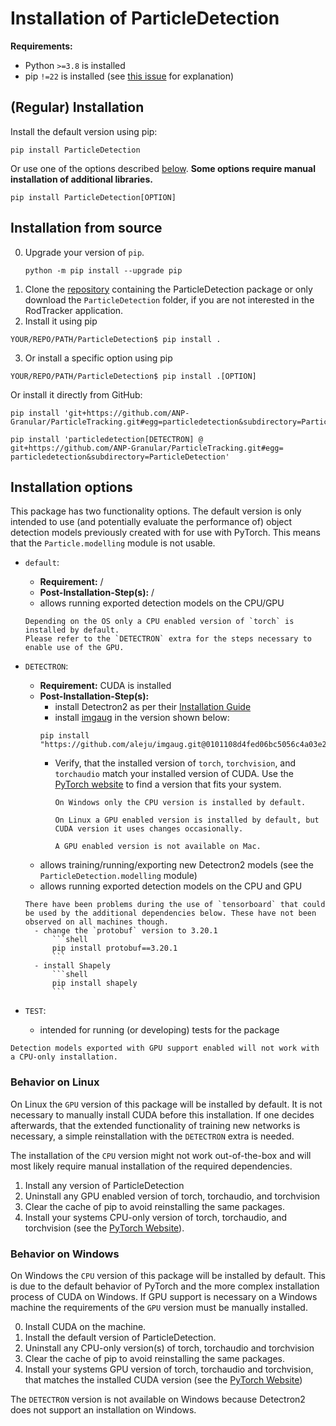 # Installation of ParticleDetection

**Requirements:**
- Python `>=3.8` is installed
- pip `!=22` is installed (see [this issue](https://github.com/pypa/pip/issues/10851) for explanation)

## (Regular) Installation
Install the default version using pip:
```shell
pip install ParticleDetection
```
Or use one of the options described [below](#installation-options). **Some options require manual installation of additional libraries.**
```shell
pip install ParticleDetection[OPTION]
```

## Installation from source
0. Upgrade your version of `pip`.
   ```shell
   python -m pip install --upgrade pip
   ```
1. Clone the [repository](https://github.com/ANP-Granular/ParticleTracking) containing the ParticleDetection package or only download the `ParticleDetection` folder, if you are not interested in the RodTracker application.
2. Install it using pip
  ```shell
  YOUR/REPO/PATH/ParticleDetection$ pip install .
  ```
3. Or install a specific option using pip
  ```shell
  YOUR/REPO/PATH/ParticleDetection$ pip install .[OPTION]
  ```

Or install it directly from GitHub:
```shell
pip install 'git+https://github.com/ANP-Granular/ParticleTracking.git#egg=particledetection&subdirectory=ParticleDetection'
```
```shell
pip install 'particledetection[DETECTRON] @ git+https://github.com/ANP-Granular/ParticleTracking.git#egg=
particledetection&subdirectory=ParticleDetection'
```

## Installation options
This package has two functionality options. The default version is only intended to use (and potentially evaluate the performance of) object detection models previously created with for use with PyTorch. This means that the `Particle.modelling` module is not usable.

- `default`:
  - **Requirement:** /
  - **Post-Installation-Step(s):** /
  - allows running exported detection models on the CPU/GPU
  ```{Note}
  Depending on the OS only a CPU enabled version of `torch` is installed by default.
  Please refer to the `DETECTRON` extra for the steps necessary to enable use of the GPU.
  ```

- `DETECTRON`:
  - **Requirement:** CUDA is installed
  - **Post-Installation-Step(s):**
    - install Detectron2 as per their [Installation Guide](https://detectron2.readthedocs.io/en/latest/tutorials/install.html)
    - install [imgaug](https://imgaug.readthedocs.io/en/latest/) in the version shown below:
    ```shell
    pip install "https://github.com/aleju/imgaug.git@0101108d4fed06bc5056c4a03e2bcb0216dac326"
    ```
    - Verify, that the installed version of `torch`, `torchvision`, and `torchaudio` match your installed version of CUDA. Use the [PyTorch website](https://pytorch.org/get-started/locally/) to find a version that fits your system.
      ```{Hint}
      On Windows only the CPU version is installed by default.

      On Linux a GPU enabled version is installed by default, but CUDA version it uses changes occasionally.

      A GPU enabled version is not available on Mac.
      ```
  - allows training/running/exporting new Detectron2 models (see the `ParticleDetection.modelling` module)
  - allows running exported detection models on the CPU and GPU
  ```{Admonition} Troubleshooting
  There have been problems during the use of `tensorboard` that could be used by the additional dependencies below. These have not been observed on all machines though.
    - change the `protobuf` version to 3.20.1
        ```shell
        pip install protobuf==3.20.1
        ```
    - install Shapely
        ```shell
        pip install shapely
        ```
  ```
- `TEST`:
  - intended for running (or developing) tests for the package

```{Warning}
Detection models exported with GPU support enabled will not work with a CPU-only installation.
```

### Behavior on Linux

On Linux the `GPU` version of this package will be installed by default. It is not necessary to manually install CUDA before this installation.
If one decides afterwards, that the extended functionality of training new networks is necessary, a simple reinstallation with the `DETECTRON` extra is needed.

The installation of the `CPU` version might not work out-of-the-box and will most likely require manual installation of the required dependencies.
1. Install any version of ParticleDetection
2. Uninstall any GPU enabled version of torch, torchaudio, and torchvision
3. Clear the cache of pip to avoid reinstalling the same packages.
4. Install your systems CPU-only version of torch, torchaudio, and torchvision (see the [PyTorch Website](https://pytorch.org/get-started/locally/)).


### Behavior on Windows

On Windows the `CPU` version of this package will be installed by default. This is due to the default behavior of PyTorch and the more complex installation process of CUDA on Windows.
If GPU support is necessary on a Windows machine the requirements of the `GPU` version must be manually installed.

0. Install CUDA on the machine.
1. Install the default version of ParticleDetection.
2. Uninstall any CPU-only version(s) of torch, torchaudio and torchvision
3. Clear the cache of pip to avoid reinstalling the same packages.
4. Install your systems GPU version of torch, torchaudio and torchvision, that matches the installed CUDA version (see the [PyTorch Website](https://pytorch.org/get-started/locally/))

The `DETECTRON` version is not available on Windows because Detectron2 does not support an installation on Windows.
